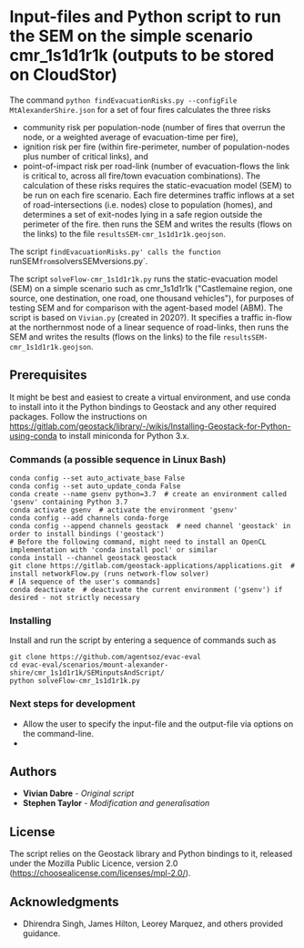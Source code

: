 # Input-files and Python script to run the SEM on the simple scenario cmr_1s1d1r1k (outputs to be stored on CloudStor)

The command `python findEvacuationRisks.py --configFile MtAlexanderShire.json` for a set of four fires calculates the three risks
* community risk per population-node (number of fires that overrun the node, or a weighted average of evacuation-time per fire), 
* ignition risk per fire (within fire-perimeter, number of population-nodes plus number of critical links), and
* point-of-impact risk per road-link (number of evacuation-flows the link is critical to, across all fire/town evacuation combinations).
The calculation of these risks requires the static-evacuation model (SEM) to be run on each fire scenario. Each fire determines traffic inflows at a set of road-intersections (i.e. nodes) close to population (homes), and determines a set of exit-nodes lying in a safe region outside the perimeter of the fire. 
then runs the SEM and writes the results (flows on the links) to the file `resultsSEM-cmr_1s1d1r1k.geojson`.

The script `findEvacuationRisks.py' calls the function `runSEM` from `solversSEMversions.py`.

The script `solveFlow-cmr_1s1d1r1k.py` runs the static-evacuation model (SEM) on a simple scenario such as cmr_1s1d1r1k ("Castlemaine region, one source, one destination, one road, one thousand vehicles"), for purposes of testing SEM and for comparison with the agent-based model (ABM). The script is based on `Vivian.py` (created in 2020?). It specifies a traffic in-flow at the northernmost node of a linear sequence of road-links, then runs the SEM and writes the results (flows on the links) to the file `resultsSEM-cmr_1s1d1r1k.geojson`.

## Prerequisites
It might be best and easiest to create a virtual environment, and use conda to install into it the Python bindings to Geostack and any other required packages.
Follow the instructions on https://gitlab.com/geostack/library/-/wikis/Installing-Geostack-for-Python-using-conda to install miniconda for Python 3.x.

### Commands (a possible sequence in Linux Bash)
```
conda config --set auto_activate_base False
conda config --set auto_update_conda False
conda create --name gsenv python=3.7  # create an environment called 'gsenv' containing Python 3.7
conda activate gsenv  # activate the environment 'gsenv'
conda config --add channels conda-forge
conda config --append channels geostack  # need channel 'geostack' in order to install bindings ('geostack')
# Before the following command, might need to install an OpenCL implementation with 'conda install pocl' or similar
conda install --channel geostack geostack 
git clone https://gitlab.com/geostack-applications/applications.git  # install networkFlow.py (runs network-flow solver)
# [A sequence of the user's commands] 
conda deactivate  # deactivate the current environment ('gsenv') if desired - not strictly necessary
```

### Installing
Install and run the script by entering a sequence of commands such as
```
git clone https://github.com/agentsoz/evac-eval
cd evac-eval/scenarios/mount-alexander-shire/cmr_1s1d1r1k/SEMinputsAndScript/
python solveFlow-cmr_1s1d1r1k.py
```

### Next steps for development
* Allow the user to specify the input-file and the output-file via options on the command-line.
* 

## Authors
* **Vivian Dabre** - *Original script*
* **Stephen Taylor** - *Modification and generalisation* 

## License
The script relies on the Geostack library and Python bindings to it, released under the Mozilla Public Licence, version 2.0 (https://choosealicense.com/licenses/mpl-2.0/).

## Acknowledgments
* Dhirendra Singh, James Hilton, Leorey Marquez, and others provided guidance.
